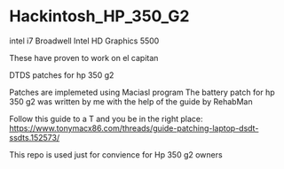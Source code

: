 # Hackintosh_HP_350_G2
intel i7 Broadwell 
Intel HD Graphics 5500

These have proven to work on el capitan 

DTDS patches for hp 350 g2

Patches are implemeted using Maciasl program
The battery patch for hp 350 g2 was written by me with the help of the guide by RehabMan

Follow this guide to a T and you be in the right place: https://www.tonymacx86.com/threads/guide-patching-laptop-dsdt-ssdts.152573/

This repo is used just for convience for Hp 350 g2 owners

